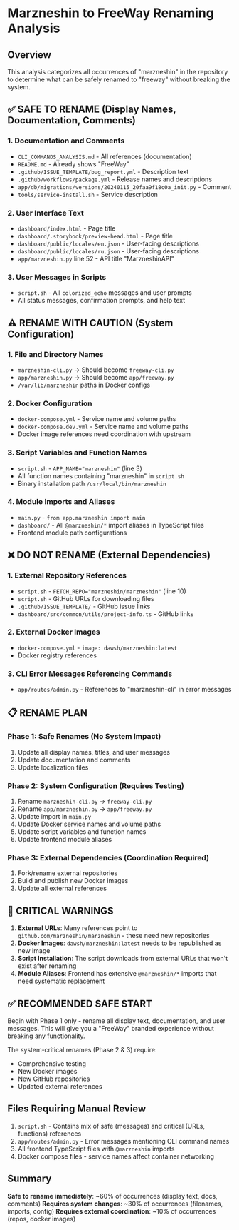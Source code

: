# Marzneshin to FreeWay Renaming Analysis

## Overview
This analysis categorizes all occurrences of "marzneshin" in the repository to determine what can be safely renamed to "freeway" without breaking the system.

## ✅ SAFE TO RENAME (Display Names, Documentation, Comments)

### 1. Documentation and Comments
- `CLI_COMMANDS_ANALYSIS.md` - All references (documentation)
- `README.md` - Already shows "FreeWay" 
- `.github/ISSUE_TEMPLATE/bug_report.yml` - Description text
- `.github/workflows/package.yml` - Release names and descriptions
- `app/db/migrations/versions/20240115_20faa9f18c0a_init.py` - Comment
- `tools/service-install.sh` - Service description

### 2. User Interface Text
- `dashboard/index.html` - Page title
- `dashboard/.storybook/preview-head.html` - Page title 
- `dashboard/public/locales/en.json` - User-facing descriptions
- `dashboard/public/locales/ru.json` - User-facing descriptions
- `app/marzneshin.py` line 52 - API title "MarzneshinAPI"

### 3. User Messages in Scripts
- `script.sh` - All `colorized_echo` messages and user prompts
- All status messages, confirmation prompts, and help text

## ⚠️ RENAME WITH CAUTION (System Configuration)

### 1. File and Directory Names
- `marzneshin-cli.py` → Should become `freeway-cli.py`
- `app/marzneshin.py` → Should become `app/freeway.py`
- `/var/lib/marzneshin` paths in Docker configs

### 2. Docker Configuration
- `docker-compose.yml` - Service name and volume paths
- `docker-compose.dev.yml` - Service name and volume paths
- Docker image references need coordination with upstream

### 3. Script Variables and Function Names
- `script.sh` - `APP_NAME="marzneshin"` (line 3)
- All function names containing "marzneshin" in `script.sh`
- Binary installation path `/usr/local/bin/marzneshin`

### 4. Module Imports and Aliases
- `main.py` - `from app.marzneshin import main`
- `dashboard/` - All `@marzneshin/*` import aliases in TypeScript files
- Frontend module path configurations

## ❌ DO NOT RENAME (External Dependencies)

### 1. External Repository References
- `script.sh` - `FETCH_REPO="marzneshin/marzneshin"` (line 10)
- `script.sh` - GitHub URLs for downloading files
- `.github/ISSUE_TEMPLATE/` - GitHub issue links
- `dashboard/src/common/utils/project-info.ts` - GitHub links

### 2. External Docker Images
- `docker-compose.yml` - `image: dawsh/marzneshin:latest`
- Docker registry references

### 3. CLI Error Messages Referencing Commands
- `app/routes/admin.py` - References to "marzneshin-cli" in error messages

## 📋 RENAME PLAN

### Phase 1: Safe Renames (No System Impact)
1. Update all display names, titles, and user messages
2. Update documentation and comments
3. Update localization files

### Phase 2: System Configuration (Requires Testing)
1. Rename `marzneshin-cli.py` → `freeway-cli.py`
2. Rename `app/marzneshin.py` → `app/freeway.py`
3. Update import in `main.py`
4. Update Docker service names and volume paths
5. Update script variables and function names
6. Update frontend module aliases

### Phase 3: External Dependencies (Coordination Required)
1. Fork/rename external repositories
2. Build and publish new Docker images
3. Update all external references

## 🚨 CRITICAL WARNINGS

1. **External URLs**: Many references point to `github.com/marzneshin/marzneshin` - these need new repositories
2. **Docker Images**: `dawsh/marzneshin:latest` needs to be republished as new image
3. **Script Installation**: The script downloads from external URLs that won't exist after renaming
4. **Module Aliases**: Frontend has extensive `@marzneshin/*` imports that need systematic replacement

## ✅ RECOMMENDED SAFE START

Begin with Phase 1 only - rename all display text, documentation, and user messages. This will give you a "FreeWay" branded experience without breaking any functionality.

The system-critical renames (Phase 2 & 3) require:
- Comprehensive testing
- New Docker images
- New GitHub repositories
- Updated external references

## Files Requiring Manual Review

1. `script.sh` - Contains mix of safe (messages) and critical (URLs, functions) references
2. `app/routes/admin.py` - Error messages mentioning CLI command names
3. All frontend TypeScript files with `@marzneshin` imports
4. Docker compose files - service names affect container networking

## Summary

**Safe to rename immediately**: ~60% of occurrences (display text, docs, comments)
**Requires system changes**: ~30% of occurrences (filenames, imports, config)
**Requires external coordination**: ~10% of occurrences (repos, docker images)
